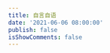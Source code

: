 ```yaml
---
title: 自言自语
date: '2021-06-06 08:00:00'
publish: false
isShowComments: false
---
```

<!-- 存放哔哔的容器 -->
<div id="bbtalk"></div>
<!-- 引用 bbtalk -->
<script src="https://cdn.jsdelivr.net/npm/bbtalk@0.1.5/dist/bbtalk.min.js"></script>
<script>
bbtalk.init({
  appId: 'E6YqJifXrN9dNvXkuNkS6lBn-gzGzoHsz',
  appKey: 'eTBk7GP3ux0IjbHCYh3B21iC',
  serverURLs: 'https://e6yqjifx.lc-cn-n1-shared.com'
})
</script>
